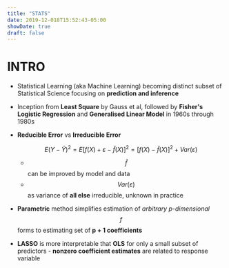 ```yaml
---
title: "STATS"
date: 2019-12-018T15:52:43-05:00
showDate: true
draft: false
---
```


# INTRO

- Statistical Learning (aka Machine Learning) becoming distinct subset of Statistical Science focusing on **prediction and inference** 

- Inception from **Least Square** by Gauss et al, followed by **Fisher's Logistic Regression** and **Generalised Linear Model** in 1960s through 1980s

- **Reducible Error** vs **Irreducible Error**

  $$E(Y - \hat{Y})^2 = E[f(X) + \varepsilon - \hat{f}(X)]^2 = [f(X) - \hat{f}(X)]^2 + Var(\varepsilon)$$

  - $$\hat{f}$$ can be improved by model and data
  - $$Var(\varepsilon)$$ as variance of **all else** irreducible, unknown in practice

- **Parametric** method simplifies estimation of *arbitrary p-dimensional* $$f$$ forms to estimating set of **p + 1 coefficients**

- **LASSO** is more interpretable that **OLS** for only a small subset of predictors - **nonzero coefficient estimates** are related to response variable